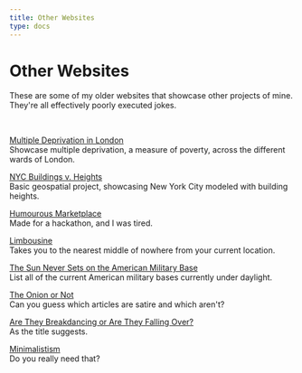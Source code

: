 ```yaml
---
title: Other Websites
type: docs
---
```


# Other Websites

These are some of my older websites that showcase other projects of mine. They're all effectively
poorly executed jokes.  

&nbsp; 

[Multiple Deprivation in London](https://arshsiddiqui.github.io/CityModeling/Cities/London/multiple%20deprivation/MultipleDeprivationLondon.html)  
Showcase multiple deprivation, a measure of poverty, across the different wards of London.

[NYC Buildings v. Heights](https://arshsiddiqui.github.io/CityModeling/Cities/New%20York/CityModel/NewYorkModel.html)  
Basic geospatial project, showcasing New York City modeled with building heights.

[Humourous Marketplace](https://arshsiddiqui.github.io/HumourousMarketplace/)  
Made for a hackathon, and I was tired.

[Limbousine](https://arshsiddiqui.github.io/limbousine/)   
Takes you to the nearest middle of nowhere from your current location.

[The Sun Never Sets on the American Military Base](https://arshsiddiqui.github.io/TheSunNeverSetsOnTheAmericanMilitaryBase/)  
List all of the current American military bases currently under daylight.

[The Onion or Not](https://arshsiddiqui.github.io/TheOnionOrNot/)  
Can you guess which articles are satire and which aren't?

[Are They Breakdancing or Are They Falling Over?](https://arshsiddiqui.github.io/BreakdancingOrFallingOver/)  
As the title suggests.

[Minimalistism](https://arshsiddiqui.github.io/Minimalistism/)  
Do you really need that?